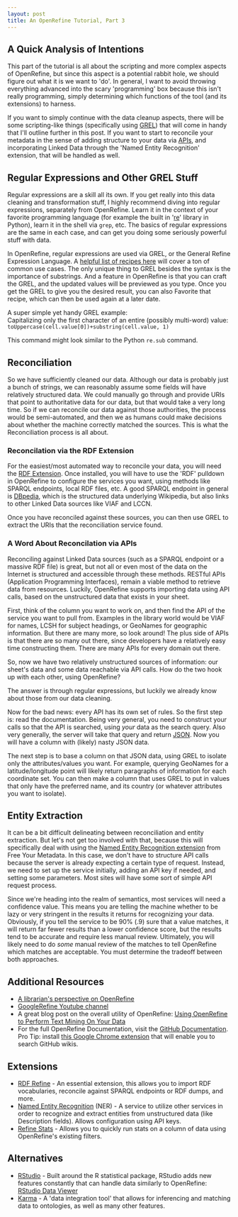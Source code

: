 ```yaml
---
layout: post
title: An OpenRefine Tutorial, Part 3
---
```


## A Quick Analysis of Intentions

This part of the tutorial is all about the scripting and more complex aspects of OpenRefine, but since this aspect is a potential rabbit hole, we should figure out what it is we want to 'do'. In general, I want to avoid throwing everything advanced into the scary 'programming' box because this isn't really programming, simply determining which functions of the tool (and its extensions) to harness.

If you want to simply continue with the data cleanup aspects, there will be some scripting-like things (specifically using [GREL](https://github.com/OpenRefine/OpenRefine/wiki/General-Refine-Expression-Language)) that will come in handy that I'll outline further in this post.
If you want to start to reconcile your metadata in the sense of adding structure to your data via [APIs](https://en.wikipedia.org/wiki/API), and incorporating Linked Data through the 'Named Entity Recognition' extension, that will be handled as well.

## Regular Expressions and Other GREL Stuff

Regular expressions are a skill all its own. If you get really into this data cleaning and transformation stuff, I highly recommend diving into regular expressions, separately from OpenRefine. Learn it in the context of your favorite programming language (for example the built in '[re](https://docs.python.org/2/library/re.html#regular-expression-syntax)' library in Python), learn it in the shell via `grep`, etc. The basics of regular expressions are the same in each case, and can get you doing some seriously powerful stuff with data.  

In OpenRefine, regular expressions are used via GREL, or the General Refine Expression Language. A [helpful list of recipes here](https://github.com/OpenRefine/OpenRefine/wiki/Recipes) will cover a ton of common use cases. The only unique thing to GREL besides the syntax is the importance of substrings. And a feature in OpenRefine is that you can craft the GREL, and the updated values will be previewed as you type. Once you get the GREL to give you the desired result, you can also Favorite that recipe, which can then be used again at a later date.  

A super simple yet handy GREL example:  
Capitalizing only the first character of an entire (possibly multi-word) value:  
`toUppercase(cell.value[0])+substring(cell.value, 1)`  

This command might look similar to the Python `re.sub` command.  

## Reconciliation

So we have sufficiently cleaned our data. Although our data is probably just a bunch of strings, we can reasonably assume some fields will have relatively structured data. We could manually go through and provide URIs that point to authoritative data for our data, but that would take a very long time. So if we can reconcile our data against those authorities, the process would be semi-automated, and then we as humans could make decisions about whether the machine correctly matched the sources. This is what the Reconciliation process is all about.  

### Reconcilation via the RDF Extension

For the easiest/most automated way to reconcile your data, you will need the [RDF Extension](http://lab.linkeddata.deri.ie/2010/grefine-rdf-extension/). Once installed, you will have to use the 'RDF' pulldown in OpenRefine to configure the services you want, using methods like SPARQL endpoints, local RDF files, etc. A good SPARQL endpoint in general is [DBpedia](http://wiki.dbpedia.org/), which is the structured data underlying Wikipedia, but also links to other Linked Data sources like VIAF and LCCN.  

Once you have reconciled against these sources, you can then use GREL to extract the URIs that the reconciliation service found.    

### A Word About Reconcilation via APIs

Reconciling against Linked Data sources (such as a SPARQL endpoint or a massive RDF file) is great, but not all or even most of the data on the Internet is structured and accessible through these methods. RESTful APIs (Application Programming Interfaces), remain a viable method to retrieve data from resources. Luckily, OpenRefine supports importing data using API calls, based on the unstructured data that exists in your sheet.  

First, think of the column you want to work on, and then find the API of the service you want to pull from. Examples in the library world would be VIAF for names, LCSH for subject headings, or GeoNames for geographic information. But there are many more, so look around! The plus side of APIs is that there are so many out there, since developers have a relatively easy time constructing them. There are many APIs for every domain out there.  

So, now we have two relatively unstructured sources of information: our sheet's data and some data reachable via API calls. How do the two hook up with each other, using OpenRefine?  

The answer is through regular expressions, but luckily we already know about those from our data cleaning.  

Now for the bad news: every API has its own set of rules. So the first step is: read the documentation. Being very general, you need to construct your calls so that the API is searched, using *your* data as the search query. Also very generally, the server will take that query and return [JSON](https://en.wikipedia.org/wiki/JSON). Now you will have a column with (likely) nasty JSON data.  

The next step is to base a column on that JSON data, using GREL to isolate only the attributes/values you want. For example, querying GeoNames for a latitude/longitude point will likely return paragraphs of information for each coordinate set. You can then make a column that uses GREL to put in values that only have the preferred name, and its country (or whatever attributes you want to isolate).  

## Entity Extraction

It can be a bit difficult delineating between reconciliation and entity extraction. But let's not get too involved with that, because this will specifically deal with using the [Named Entity Recognition extension](http://freeyourmetadata.org/named-entity-extraction/) from Free Your Metadata. In this case, we don't have to structure API calls because the server is already expecting a certain type of request. Instead, we need to set up the service initially, adding an API key if needed, and setting some parameters. Most sites will have some sort of simple API request process.  

Since we're heading into the realm of semantics, most services will need a confidence value. This means you are telling the machine whether to be lazy or very stringent in the results it returns for recognizing your data. Obviously, if you tell the service to be 90% (.9) sure that a value matches, it will return far fewer results than a lower confidence score, but the results tend to be accurate and require less manual review. Ultimately, you will likely need to do *some* manual review of the matches to tell OpenRefine which matches are acceptable. You must determine the tradeoff between both approaches.   

## Additional Resources
+ [A librarian's perspective on OpenRefine](http://acrl.ala.org/techconnect/?p=3276)
+ [GoogleRefine Youtube channel](https://www.youtube.com/channel/UCqwSVsJ8CWD9pQUZDbJC1ew)  
+ A great blog post on the overall utility of OpenRefine: [Using OpenRefine to Perform Text Mining On Your Data](http://blog.spaziodati.eu/en/2014/07/24/using-openrefine-to-perform-text-mining-on-your-data-food-for-thoughts/)  
+ For the full OpenRefine Documentation, visit the [GitHub Documentation](https://github.com/OpenRefine/OpenRefine/wiki). Pro Tip: install [this Google Chrome extension](https://chrome.google.com/webstore/detail/github-wiki-search/gdifdhnjmjaidbajhapmbcbnoocoeooc) that will enable you to search GitHub wikis.  

## Extensions

+ [RDF Refine](http://lab.linkeddata.deri.ie/2010/grefine-rdf-extension/) - An essential extension, this allows you to import RDF vocabularies, reconcile against SPARQL endpoints or RDF dumps, and more.
+ [Named Entity Recognition](http://software.freeyourmetadata.org/ner-extension/) (NER) - A service to utilize other services in order to recognize and extract entities from unstructured data (like Description fields). Allows configuration using API keys.  
+ [Refine Stats](https://github.com/OpenRefine/refine-stats) - Allows you to quickly run stats on a column of data using OpenRefine's existing filters.  

## Alternatives
+ [RStudio](https://www.rstudio.com/) - Built around the R statistical package, RStudio adds new features constantly that can handle data similarly to OpenRefine: [RStudio Data Viewer](https://support.rstudio.com/hc/en-us/articles/205175388-Using-the-Data-Viewer)
+ [Karma](https://usc-isi-i2.github.io/karma/) - A 'data integration tool' that allows for inferencing and matching data to ontologies, as well as many other features.  
